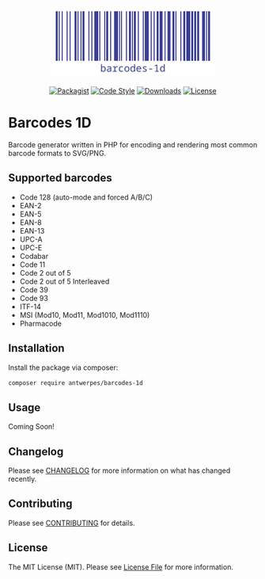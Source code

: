 <p align="center">
	<img src="./.art/logo.png" alt="Logo"/>
	<br><br>
	<a href="https://packagist.org/packages/antwerpes/barcodes-1d"><img src="https://img.shields.io/packagist/v/antwerpes/barcodes-1d.svg?style=flat-square" alt="Packagist"/></a>
	<a href="https://github.com/antwerpes/barcodes-1d/actions?query=workflow%3Alint+branch%3Amaster"><img src="https://img.shields.io/github/workflow/status/antwerpes/barcodes-1d/lint?label=code%20style" alt="Code Style"/></a>
	<a href="https://packagist.org/packages/antwerpes/barcodes-1d"><img src="https://img.shields.io/packagist/dt/antwerpes/barcodes-1d.svg?style=flat-square" alt="Downloads"></a>
	<a href="https://github.com/antwerpes/barcodes-1d/blob/master/LICENSE.md"><img src="https://img.shields.io/badge/license-MIT-blue.svg" alt="License"/></a>
</p>

# Barcodes 1D

Barcode generator written in PHP for encoding and rendering most common barcode formats to SVG/PNG.

## Supported barcodes
- Code 128 (auto-mode and forced A/B/C)
- EAN-2
- EAN-5
- EAN-8
- EAN-13
- UPC-A
- UPC-E
- Codabar
- Code 11
- Code 2 out of 5
- Code 2 out of 5 Interleaved
- Code 39
- Code 93
- ITF-14
- MSI (Mod10, Mod11, Mod1010, Mod1110)
- Pharmacode

## Installation

Install the package via composer:

```bash
composer require antwerpes/barcodes-1d
```

## Usage

Coming Soon!

## Changelog

Please see [CHANGELOG](CHANGELOG.md) for more information on what has changed recently.

## Contributing

Please see [CONTRIBUTING](.github/CONTRIBUTING.md) for details.

## License

The MIT License (MIT). Please see [License File](LICENSE.md) for more information.
